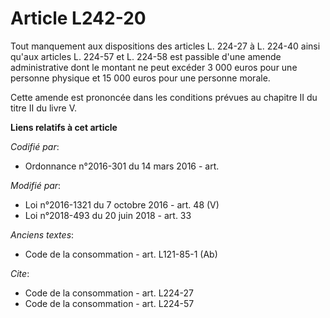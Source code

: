 # Article L242-20

Tout manquement aux dispositions des articles L. 224-27 à L. 224-40 ainsi qu'aux articles L. 224-57 et L. 224-58 est passible
d'une amende administrative dont le montant ne peut excéder 3 000 euros pour une personne physique et 15 000 euros pour une
personne morale.

Cette amende est prononcée dans les conditions prévues au chapitre II du titre II du livre V.

**Liens relatifs à cet article**

_Codifié par_:

  - Ordonnance n°2016-301 du 14 mars 2016 - art.

_Modifié par_:

  - Loi n°2016-1321 du 7 octobre 2016 - art. 48 (V)
  - Loi n°2018-493 du 20 juin 2018 - art. 33

_Anciens textes_:

  - Code de la consommation - art. L121-85-1 (Ab)

_Cite_:

  - Code de la consommation - art. L224-27
  - Code de la consommation - art. L224-57
